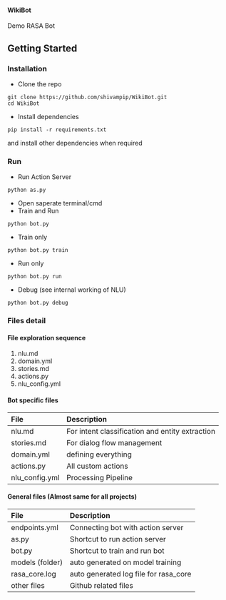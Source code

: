 #### WikiBot
Demo RASA Bot

## Getting Started

### Installation

* Clone the repo
```
git clone https://github.com/shivampip/WikiBot.git
cd WikiBot
```
* Install dependencies
```
pip install -r requirements.txt
```
and install other dependencies when required

### Run

* Run Action Server
```
python as.py
```

* Open saperate terminal/cmd 
* Train and Run
```
python bot.py
```

* Train only
```
python bot.py train
```

* Run only
```
python bot.py run
```

* Debug (see internal working of NLU)
```
python bot.py debug
```


### Files detail

#### File exploration sequence

1.  nlu.md
2.  domain.yml
3.  stories.md
4.  actions.py
5.  nlu_config.yml

#### Bot specific files

| File        | Description  |
|:----------- |:-------------| 
| nlu.md      | For intent classification and entity extraction | 
| stories.md  | For dialog flow management |   
| domain.yml  | defining everything |
| actions.py  | All custom actions  |
| nlu_config.yml | Processing Pipeline  |


#### General files (Almost same for all projects)

| File        | Description  |
|:----------- |:-------------| 
| endpoints.yml | Connecting bot with action server | 
| as.py  | Shortcut to run action server |   
| bot.py | Shortcut to train and run bot |
| models (folder) | auto generated on model training |
| rasa_core.log | auto generated log file for rasa_core |
| other files  | Github related files  |






